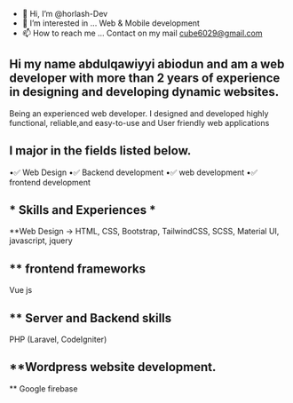 - 👋 Hi, I’m @horlash-Dev
- 👀 I’m interested in ... Web & Mobile development
- 📫 How to reach me ... Contact on my mail cube6029@gmail.com
<!---
horlash-Dev/horlash-Dev is a ✨ special ✨ repository because its `README.md` (this file) appears on your GitHub profile.
You can click the Preview link to take a look at your changes.
--->
## Hi my name abdulqawiyyi abiodun and am a web developer with more than 2 years of experience in designing and developing dynamic websites.
Being an experienced web developer.
 I designed and developed highly functional, reliable,and easy-to-use and User friendly web applications 

## I major in the fields listed below.

•✅ Web Design 
•✅ Backend development
•✅  web development
•✅ frontend development
 
 ## * Skills and Experiences * 
 
  **Web Design -> HTML, CSS, Bootstrap, TailwindCSS, SCSS, Material UI, javascript, jquery
  
##  ** frontend frameworks
 Vue js 
 
##  ** Server and Backend skills
   PHP (Laravel, CodeIgniter) 
   
  ## **Wordpress website development.
   
  ** Google firebase
